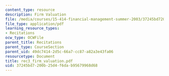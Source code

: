 ```yaml
---
content_type: resource
description: Firm Valuation
file: /media/courses/15-414-financial-management-summer-2003/37245bd7200b25d4f6dab95679968d68_rec3_firm_valuation.pdf
file_type: application/pdf
learning_resource_types:
- Recitations
ocw_type: OCWFile
parent_title: Recitations
parent_type: CourseSection
parent_uid: 49dc7414-2d5c-66a7-cc87-a82a3e43fa06
resourcetype: Document
title: rec3_firm_valuation.pdf
uid: 37245bd7-200b-25d4-f6da-b95679968d68
---
```

